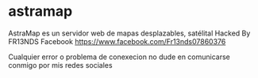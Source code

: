 # astramap
AstraMap  es un servidor web de mapas  desplazables,  satélital 
Hacked By FR13NDS 
Facebook 
https://www.facebook.com/Fr13nds07860376

Cualquier error o problema de conexecion no dude en comunicarse conmigo por mis redes sociales 

